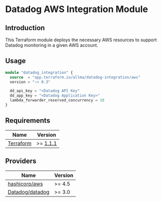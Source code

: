 # Datadog AWS Integration Module

## Introduction

This Terraform module deploys the necessary AWS resources to support Datadog monitoring in a given AWS account.

## Usage

```terraform
module "datadog_integration" {
  source  = "app.terraform.io/allma/datadog-integration/aws"
  version = "~> 0.3"

  dd_api_key = "<Datadog API Key"
  dd_app_key = "<Datadog Application Key>"
  lambda_forwarder_reserved_concurrency = 10
}
```

## Requirements

| Name | Version |
|------|---------|
| [Terraform](https://www.terraform.io/)| >= [1.1.1](https://github.com/hashicorp/terraform/blob/v1.1/CHANGELOG.md) |

## Providers

| Name | Version |
|------|---------|
| [hashicorp/aws](https://registry.terraform.io/providers/hashicorp/aws/latest/docs) | >= 4.5 |
| [Datadog/datadog](https://registry.terraform.io/providers/DataDog/datadog/latest/docs) | >= 3.0 |
